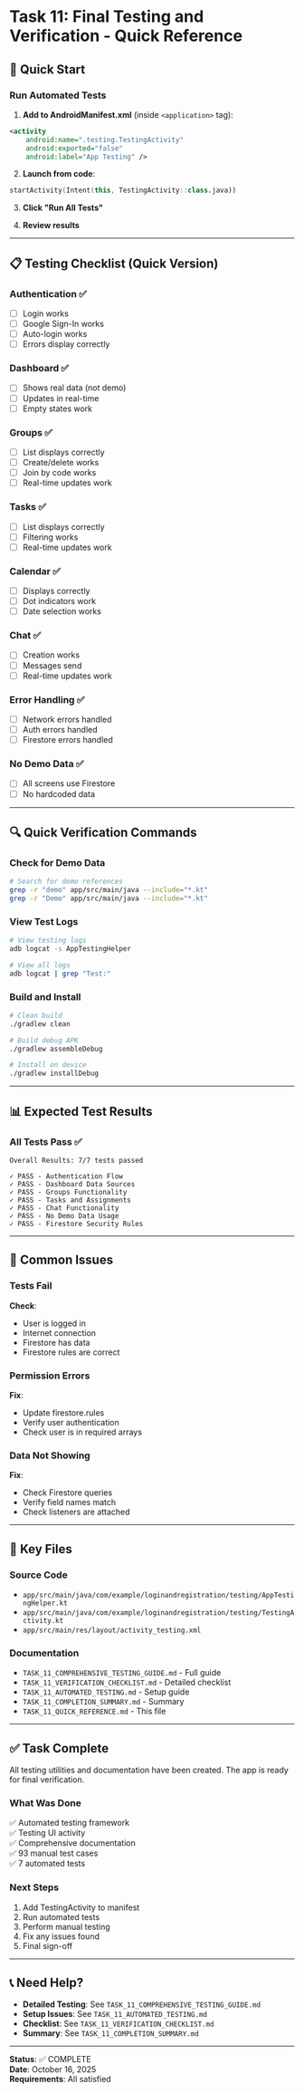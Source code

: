 # Task 11: Final Testing and Verification - Quick Reference

## 🚀 Quick Start

### Run Automated Tests

1. **Add to AndroidManifest.xml** (inside `<application>` tag):
```xml
<activity
    android:name=".testing.TestingActivity"
    android:exported="false"
    android:label="App Testing" />
```

2. **Launch from code**:
```kotlin
startActivity(Intent(this, TestingActivity::class.java))
```

3. **Click "Run All Tests"**

4. **Review results**

---

## 📋 Testing Checklist (Quick Version)

### Authentication ✅
- [ ] Login works
- [ ] Google Sign-In works
- [ ] Auto-login works
- [ ] Errors display correctly

### Dashboard ✅
- [ ] Shows real data (not demo)
- [ ] Updates in real-time
- [ ] Empty states work

### Groups ✅
- [ ] List displays correctly
- [ ] Create/delete works
- [ ] Join by code works
- [ ] Real-time updates work

### Tasks ✅
- [ ] List displays correctly
- [ ] Filtering works
- [ ] Real-time updates work

### Calendar ✅
- [ ] Displays correctly
- [ ] Dot indicators work
- [ ] Date selection works

### Chat ✅
- [ ] Creation works
- [ ] Messages send
- [ ] Real-time updates work

### Error Handling ✅
- [ ] Network errors handled
- [ ] Auth errors handled
- [ ] Firestore errors handled

### No Demo Data ✅
- [ ] All screens use Firestore
- [ ] No hardcoded data

---

## 🔍 Quick Verification Commands

### Check for Demo Data
```bash
# Search for demo references
grep -r "demo" app/src/main/java --include="*.kt"
grep -r "Demo" app/src/main/java --include="*.kt"
```

### View Test Logs
```bash
# View testing logs
adb logcat -s AppTestingHelper

# View all logs
adb logcat | grep "Test:"
```

### Build and Install
```bash
# Clean build
./gradlew clean

# Build debug APK
./gradlew assembleDebug

# Install on device
./gradlew installDebug
```

---

## 📊 Expected Test Results

### All Tests Pass ✅
```
Overall Results: 7/7 tests passed

✓ PASS - Authentication Flow
✓ PASS - Dashboard Data Sources
✓ PASS - Groups Functionality
✓ PASS - Tasks and Assignments
✓ PASS - Chat Functionality
✓ PASS - No Demo Data Usage
✓ PASS - Firestore Security Rules
```

---

## 🐛 Common Issues

### Tests Fail
**Check**:
- User is logged in
- Internet connection
- Firestore has data
- Firestore rules are correct

### Permission Errors
**Fix**:
- Update firestore.rules
- Verify user authentication
- Check user is in required arrays

### Data Not Showing
**Fix**:
- Check Firestore queries
- Verify field names match
- Check listeners are attached

---

## 📁 Key Files

### Source Code
- `app/src/main/java/com/example/loginandregistration/testing/AppTestingHelper.kt`
- `app/src/main/java/com/example/loginandregistration/testing/TestingActivity.kt`
- `app/src/main/res/layout/activity_testing.xml`

### Documentation
- `TASK_11_COMPREHENSIVE_TESTING_GUIDE.md` - Full guide
- `TASK_11_VERIFICATION_CHECKLIST.md` - Detailed checklist
- `TASK_11_AUTOMATED_TESTING.md` - Setup guide
- `TASK_11_COMPLETION_SUMMARY.md` - Summary
- `TASK_11_QUICK_REFERENCE.md` - This file

---

## ✅ Task Complete

All testing utilities and documentation have been created. The app is ready for final verification.

### What Was Done
✅ Automated testing framework  
✅ Testing UI activity  
✅ Comprehensive documentation  
✅ 93 manual test cases  
✅ 7 automated tests  

### Next Steps
1. Add TestingActivity to manifest
2. Run automated tests
3. Perform manual testing
4. Fix any issues found
5. Final sign-off

---

## 📞 Need Help?

- **Detailed Testing**: See `TASK_11_COMPREHENSIVE_TESTING_GUIDE.md`
- **Setup Issues**: See `TASK_11_AUTOMATED_TESTING.md`
- **Checklist**: See `TASK_11_VERIFICATION_CHECKLIST.md`
- **Summary**: See `TASK_11_COMPLETION_SUMMARY.md`

---

**Status**: ✅ COMPLETE  
**Date**: October 16, 2025  
**Requirements**: All satisfied
